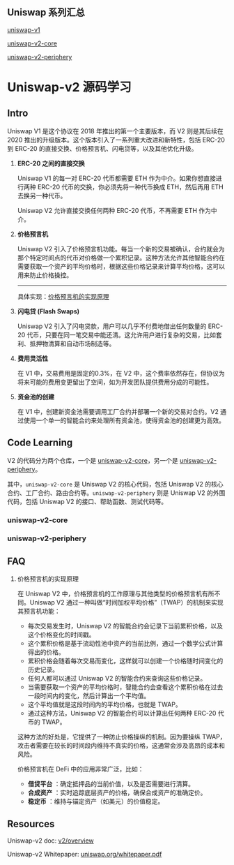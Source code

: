 ## Uniswap 系列汇总

[uniswap-v1](https://github.com/Louis-XWB/Uniswap-v1/)

[uniswap-v2-core](https://github.com/Louis-XWB/uniswap-v2-core)

[uniswap-v2-periphery](https://github.com/Louis-XWB/uniswap-v2-periphery)


# Uniswap-v2 源码学习

## Intro

Uniswap V1 是这个协议在 2018 年推出的第一个主要版本，而 V2 则是其后续在 2020 推出的升级版本。这个版本引入了一系列重大改进和新特性，包括 ERC-20 到 ERC-20 的直接交换、价格预言机、闪电贷等，以及其他优化升级。


1) **ERC-20 之间的直接交换**

    Uniswap V1 的每一对 ERC-20 代币都需要 ETH 作为中介。如果你想直接进行两种 ERC-20 代币的交换，你必须先将一种代币换成 ETH，然后再用 ETH 去换另一种代币。

    Uniswap V2 允许直接交换任何两种 ERC-20 代币，不再需要 ETH 作为中介。

2) **价格预言机**

    Uniswap V2 引入了价格预言机功能。每当一个新的交易被确认，合约就会为那个特定时间点的代币对价格做一个累积记录。这种方法允许其他智能合约在需要获取一个资产的平均价格时，根据这些价格记录来计算平均价格，这可以用来防止价格操控。
    
    --- 
    具体实现：[价格预言机的实现原理](#价格预言机的实现原理)

3) **闪电贷 (Flash Swaps)**

    Uniswap V2 引入了闪电贷款，用户可以几乎不付费地借出任何数量的 ERC-20 代币，只要在同一笔交易中能还清。这允许用户进行复杂的交易，比如套利、抵押物清算和自动市场制造等。

4) **费用灵活性**

    在 V1 中，交易费用是固定的0.3%，在 V2 中，这个费率依然存在，但协议为将来可能的费用变更留出了空间，如为开发团队提供费用分成的可能性。

5) **资金池的创建**

    在 V1 中，创建新资金池需要调用工厂合约并部署一个新的交易对合约。V2 通过使用一个单一的智能合约来处理所有资金池，使得资金池的创建更为高效。

## Code Learning

V2 的代码分为两个仓库，一个是 [uniswap-v2-core](https://github.com/Louis-XWB/uniswap-v2-core)，另一个是 [uniswap-v2-periphery](https://github.com/Louis-XWB/uniswap-v2-periphery)。

其中，`uniswap-v2-core` 是 Uniswap V2 的核心代码，包括 Uniswap V2 的核心合约、工厂合约、路由合约等。`uniswap-v2-periphery` 则是 Uniswap V2 的外围代码，包括 Uniswap V2 的接口、帮助函数、测试代码等。

### uniswap-v2-core

### uniswap-v2-periphery

## FAQ
1) 价格预言机的实现原理

    在 Uniswap V2 中，价格预言机的工作原理与其他类型的价格预言机有所不同。Uniswap V2 通过一种叫做“时间加权平均价格”（TWAP）的机制来实现其预言机功能：

    * 每次交易发生时，Uniswap V2 的智能合约会记录下当前累积价格，以及这个价格变化的时间戳。
    * 这个累积价格是基于流动性池中资产的当前比例，通过一个数学公式计算得出的价格。
    * 累积价格会随着每次交易而变化，这样就可以创建一个价格随时间变化的历史记录。
    * 任何人都可以通过 Uniswap V2 的智能合约来查询这些价格记录。
    * 当需要获取一个资产的平均价格时，智能合约会查看这个累积价格在过去一段时间内的变化，然后计算出一个平均值。
    * 这个平均值就是这段时间内的平均价格，也就是 TWAP。
    * 通过这种方法，Uniswap V2 的智能合约可以计算出任何两种 ERC-20 代币的 TWAP。
  
    这种方法的好处是，它提供了一种防止价格操纵的机制。因为要操纵 TWAP，攻击者需要在较长的时间段内维持不真实的价格，这通常会涉及高昂的成本和风险。

    价格预言机在 DeFi 中的应用非常广泛，比如：
    * **借贷平台** ：确定抵押品的当前价值，以及是否需要进行清算。
    * **合成资产** ：实时追踪底层资产的价格，确保合成资产的准确定价。
    * **稳定币** ：维持与锚定资产（如美元）的价值稳定。


## Resources

Uniswap-v2 doc: [v2/overview](https://docs.uniswap.org/contracts/v2/overview)

Uniswap-v2 Whitepaper: [uniswap.org/whitepaper.pdf](https://docs.uniswap.org/whitepaper.pdf)
